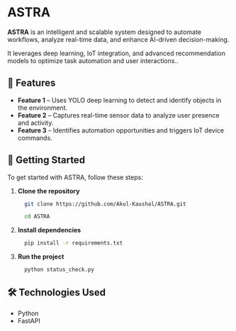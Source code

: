 # ASTRA

**ASTRA** is an intelligent and scalable system designed to automate workflows, analyze real-time data, and enhance AI-driven decision-making. 

It leverages deep learning, IoT integration, and advanced recommendation models to optimize task automation and user interactions..

## 🚀 Features
- **Feature 1** –  Uses YOLO deep learning to detect and identify objects in the environment.
- **Feature 2** – Captures real-time sensor data to analyze user presence and activity.
- **Feature 3** – Identifies automation opportunities and triggers IoT device commands.

## 📌 Getting Started
To get started with ASTRA, follow these steps:

1. **Clone the repository**
   ```sh
     git clone https://github.com/Akul-Kaushal/ASTRA.git
   ```
   ```sh
     cd ASTRA
   ```
2. **Install dependencies**
   ```sh
     pip install -r requirements.txt
   ```
3. **Run the project**
   ```sh
     python status_check.py
   ```

## 🛠️ Technologies Used
- Python
- FastAPI
